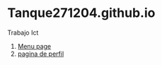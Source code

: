 # Tanque271204.github.io
Trabajo Ict
1. [Menu page](Menupage.html)
2. [pagina de perfil](paginadeperfil.html)
